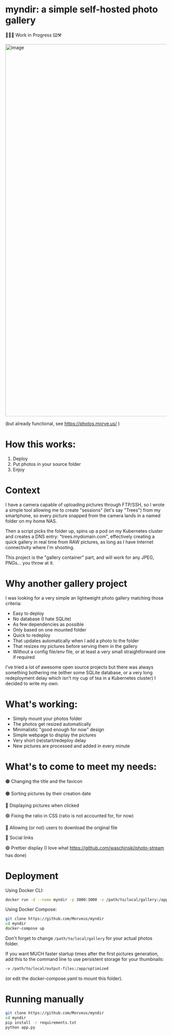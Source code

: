 # myndir: a simple self-hosted photo gallery

👷🧑‍🏭 Work in Progress ⌨️⚒️

<img width="1157" alt="image" src="https://github.com/Morveus/myndir/assets/2972468/e5a8dc6a-59d2-4e32-b50a-473baaab186a">

(but already functional, see https://photos.morve.us/ ) 

# How this works:
1) Deploy
2) Put photos in your source folder
3) Enjoy

# Context
I have a camera capable of uploading pictures through FTP/SSH, so I wrote a simple tool allowing me to create "sessions" (let's say "Trees") from my smartphone, so every picture snapped from the camera lands in a named folder on my home NAS.

Then a script picks the folder up, spins up a pod on my Kubernetes cluster and creates a DNS entry: "trees.mydomain.com", effectively creating a quick gallery in real time from RAW pictures, as long as I have Internet connectivity where I'm shooting.

This project is the "gallery container" part, and will work for any JPEG, PNGs... you throw at it.

# Why another gallery project
I was looking for a very simple an lightweight photo gallery matching those criteria:
- Easy to deploy
- No database (I hate SQLite) 
- As few dependencies as possible
- Only based on one mounted folder
- Quick to redeploy
- That updates automatically when I add a photo to the folder
- That resizes my pictures before serving them in the gallery
- Without a config file/env file, or at least a very small straightforward one if required

I've tried a lot of awesome open source projects but there was always something bothering me (either some SQLite database, or a very long redeployment delay which isn't my cup of tea in a Kubernetes cluster)  I decided to write my own. 

# What's working:
- Simply mount your photos folder
- The photos get resized automatically
- Minimalistic "good enough for now" design 
- Simple webpage to display the pictures
- Very short (re)start/redeploy delay
- New pictures are processed and added in every minute

# What's to come to meet my needs:
🟠 Changing the title and the favicon

🟠 Sorting pictures by their creation date

🔴 Displaying pictures when clicked

🟢 Fixing the ratio in CSS (ratio is not accounted for, for now)

🔴 Allowing (or not) users to download the original file

🔴 Social links

🟢 Prettier display (I love what https://github.com/waschinski/photo-stream has done) 

# Deployment 

Using Docker CLI:
```sh
docker run -d --name myndir -p 3000:3000 -v /path/to/local/gallery:/app/source morveus/myndir:latest`
```

Using Docker Compose:
```sh
git clone https://github.com/Morveus/myndir
cd myndir
docker-compose up
```

Don't forget to change `/path/to/local/gallery` for your actual photos folder.

If you want MUCH faster startup times after the first pictures generation, add this to the command line to use persistent storage for your thumbnails:
```sh
-v /path/to/local/output-files:/app/optimized
```
(or edit the docker-compose.yaml to mount this folder).

# Running manually

```sh
git clone https://github.com/Morveus/myndir
cd myndir
pip install -r requirements.txt
python app.py
```
